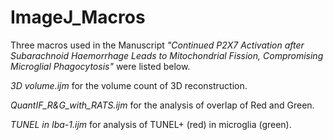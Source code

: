 # ImageJ_Macros

Three macros used in the Manuscript *"Continued P2X7 Activation after Subarachnoid Haemorrhage Leads to Mitochondrial Fission, Compromising Microglial Phagocytosis"* were listed below.

*3D volume.ijm* for the volume count of 3D reconstruction.

*QuantIF_R&G_with_RATS.ijm* for the analysis of overlap of Red and Green.

*TUNEL in Iba-1.ijm* for analysis of TUNEL+ (red) in microglia (green).